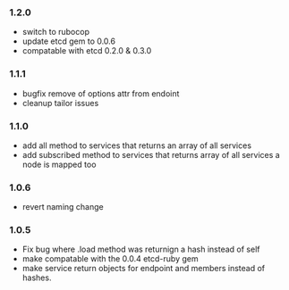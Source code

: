 ### 1.2.0
* switch to rubocop
* update etcd gem to 0.0.6
* compatable with etcd 0.2.0 & 0.3.0

### 1.1.1
* bugfix remove of options attr from endoint
* cleanup tailor issues

### 1.1.0
* add all method to services that returns an array of all services
* add subscribed method to services that returns array of all services a node is mapped too

### 1.0.6
* revert naming change

### 1.0.5
* Fix bug where .load method was returnign a hash instead of self
* make compatable with the 0.0.4 etcd-ruby gem
* make service return objects for endpoint and members instead of hashes.
